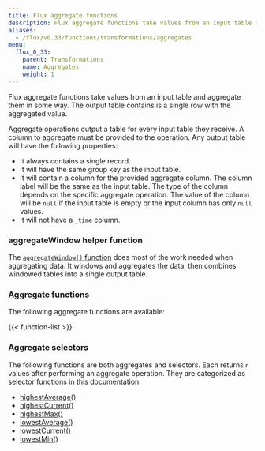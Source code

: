 ```yaml
---
title: Flux aggregate functions
description: Flux aggregate functions take values from an input table and aggregate them in some way.
aliases:
  - /flux/v0.33/functions/transformations/aggregates
menu:
  flux_0_33:
    parent: Transformations
    name: Aggregates
    weight: 1
---
```


Flux aggregate functions take values from an input table and aggregate them in some way.
The output table contains is a single row with the aggregated value.

Aggregate operations output a table for every input table they receive.
A column to aggregate must be provided to the operation.
Any output table will have the following properties:

- It always contains a single record.
- It will have the same group key as the input table.
- It will contain a column for the provided aggregate column.
  The column label will be the same as the input table.
  The type of the column depends on the specific aggregate operation.
  The value of the column will be `null` if the input table is empty or the input column has only `null` values.
- It will not have a `_time` column.

### aggregateWindow helper function
The [`aggregateWindow()` function](/flux/v0.33/functions/built-in/transformations/aggregates/aggregatewindow)
does most of the work needed when aggregating data.
It windows and aggregates the data, then combines windowed tables into a single output table.

### Aggregate functions
The following aggregate functions are available:

{{< function-list >}}

### Aggregate selectors
The following functions are both aggregates and selectors.
Each returns `n` values after performing an aggregate operation.
They are categorized as selector functions in this documentation:

- [highestAverage()](/flux/v0.33/functions/built-in/transformations/selectors/highestaverage)
- [highestCurrent()](/flux/v0.33/functions/built-in/transformations/selectors/highestcurrent)
- [highestMax()](/flux/v0.33/functions/built-in/transformations/selectors/highestmax)
- [lowestAverage()](/flux/v0.33/functions/built-in/transformations/selectors/lowestaverage)
- [lowestCurrent()](/flux/v0.33/functions/built-in/transformations/selectors/lowestcurrent)
- [lowestMin()](/flux/v0.33/functions/built-in/transformations/selectors/lowestmin)
